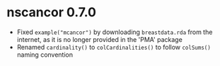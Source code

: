 # nscancor 0.7.0

-   Fixed `example("mcancor")` by downloading `breastdata.rda` from the internet, as it is no longer provided in the 'PMA' package
-   Renamed `cardinality()` to `colCardinalities()` to follow `colSums()` naming convention

